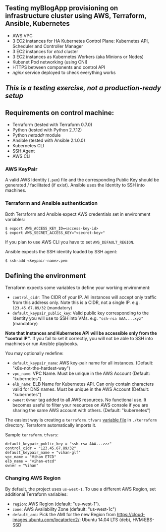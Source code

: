 ## Testing myBlogApp provisioning on infrastructure cluster using AWS, Terraform, Ansible, Kubernetes

- AWS VPC
- 3 EC2 instances for HA Kubernetes Control Plane: Kubernetes API, Scheduler and Controller Manager
- 3 EC2 instances for *etcd* cluster
- 3 EC2 instances as Kubernetes Workers (aka Minions or Nodes)
- Kubenet Pod networking (using CNI)
- HTTPS between components and control API
- *nginx* service deployed to check everything works

## *This is a testing exercise, not a production-ready setup*

## Requirements on control machine:

- Terraform (tested with Terraform 0.7.0)
- Python (tested with Python 2.7.12)
- Python *netaddr* module
- Ansible (tested with Ansible 2.1.0.0)
- Kubernetes CLI
- SSH Agent
- AWS CLI

### AWS KeyPair

A valid AWS Identity (`.pem`) file and the corresponding Public Key should be generated / facilitated (if exist). Ansible uses the Identity to SSH into machines.

### Terraform and Ansible authentication

Both Terraform and Ansible expect AWS credentials set in environment variables:
```
$ export AWS_ACCESS_KEY_ID=<access-key-id>
$ export AWS_SECRET_ACCESS_KEY="<secret-key>"
```

If you plan to use AWS CLI you have to set `AWS_DEFAULT_REGION`.

Ansible expects the SSH identity loaded by SSH agent:
```
$ ssh-add <keypair-name>.pem
```

## Defining the environment

Terraform expects some variables to define your working environment:

- `control_cidr`: The CIDR of your IP. All instances will accept only traffic from this address only. Note this is a CIDR, not a single IP. e.g. `123.45.67.89/32` (mandatory)
- `default_keypair_public_key`: Valid public key corresponding to the Identity you will use to SSH into VMs. e.g. `"ssh-rsa AAA....xyz"` (mandatory)

**Note that Instances and Kubernetes API will be accessible only from the "control IP"**. If you fail to set it correctly, you will not be able to SSH into machines or run Ansible playbooks.

You may optionally redefine:

- `default_keypair_name`: AWS key-pair name for all instances.  (Default: "k8s-not-the-hardest-way")
- `vpc_name`: VPC Name. Must be unique in the AWS Account (Default: "kubernetes")
- `elb_name`: ELB Name for Kubernetes API. Can only contain characters valid for DNS names. Must be unique in the AWS Account (Default: "kubernetes")
- `owner`: `Owner` tag added to all AWS resources. No functional use. It becomes useful to filter your resources on AWS console if you are sharing the same AWS account with others. (Default: "kubernetes")


The easiest way is creating a `terraform.tfvars` [variable file](https://www.terraform.io/docs/configuration/variables.html#variable-files) in `./terraform` directory. Terraform automatically imports it.

Sample `terraform.tfvars`:
```
default_keypair_public_key = "ssh-rsa AAA...zzz"
control_cidr = "123.45.67.89/32"
default_keypair_name = "vihan-glf"
vpc_name = "Vihan ETCD"
elb_name = "vihan-etcd"
owner = "Vihan"
```


### Changing AWS Region

By default, the project uses `us-west-1`. To use a different AWS Region, set additional Terraform variables:

- `region`: AWS Region (default: "us-west-1").
- `zone`: AWS Availability Zone (default: "us-west-1c")
- `default_ami`: Pick the AMI for the new Region from https://cloud-images.ubuntu.com/locator/ec2/: Ubuntu 14.04 LTS (deb), HVM:EBS-SSD

